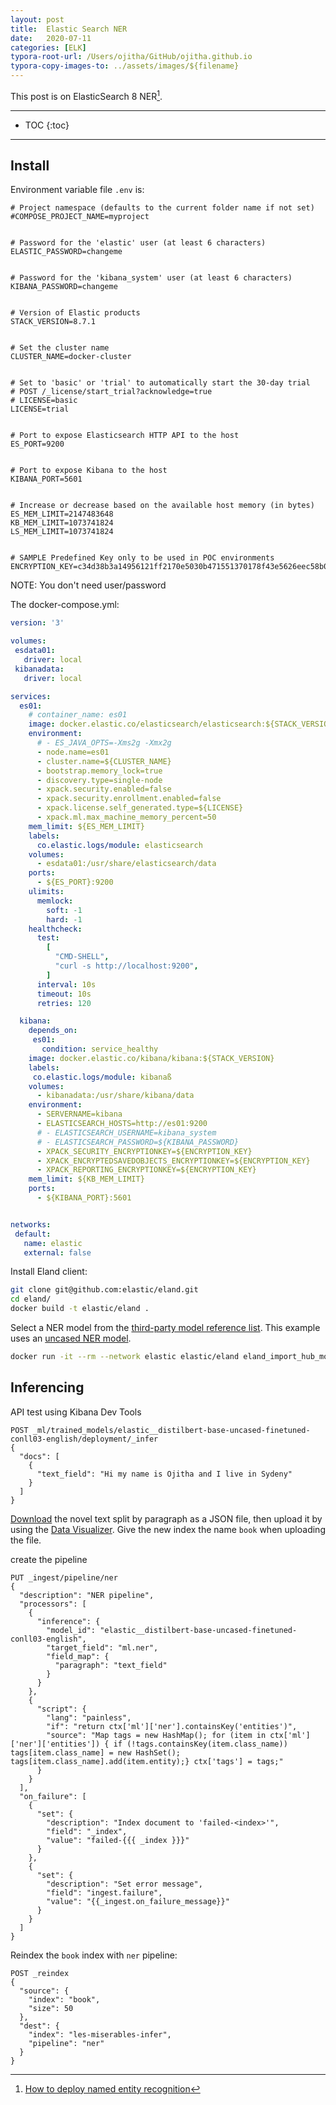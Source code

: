 ```yaml
---
layout: post
title:  Elastic Search NER
date:   2020-07-11
categories: [ELK]
typora-root-url: /Users/ojitha/GitHub/ojitha.github.io
typora-copy-images-to: ../assets/images/${filename}
---
```


This post is on ElasticSearch 8 NER[^1]. 

<!--more-->

------

* TOC
{:toc}
------

## Install

Environment variable file `.env` is:

```
# Project namespace (defaults to the current folder name if not set)
#COMPOSE_PROJECT_NAME=myproject


# Password for the 'elastic' user (at least 6 characters)
ELASTIC_PASSWORD=changeme


# Password for the 'kibana_system' user (at least 6 characters)
KIBANA_PASSWORD=changeme


# Version of Elastic products
STACK_VERSION=8.7.1


# Set the cluster name
CLUSTER_NAME=docker-cluster


# Set to 'basic' or 'trial' to automatically start the 30-day trial
# POST /_license/start_trial?acknowledge=true
# LICENSE=basic
LICENSE=trial


# Port to expose Elasticsearch HTTP API to the host
ES_PORT=9200


# Port to expose Kibana to the host
KIBANA_PORT=5601


# Increase or decrease based on the available host memory (in bytes)
ES_MEM_LIMIT=2147483648
KB_MEM_LIMIT=1073741824
LS_MEM_LIMIT=1073741824


# SAMPLE Predefined Key only to be used in POC environments
ENCRYPTION_KEY=c34d38b3a14956121ff2170e5030b471551370178f43e5626eec58b04a30fae2
```

NOTE: You don't need user/password

The docker-compose.yml:

```yml
version: '3'

volumes:
 esdata01:
   driver: local
 kibanadata:
   driver: local

services:
  es01:
    # container_name: es01
    image: docker.elastic.co/elasticsearch/elasticsearch:${STACK_VERSION}
    environment: 
      # - ES_JAVA_OPTS=-Xms2g -Xmx2g
      - node.name=es01
      - cluster.name=${CLUSTER_NAME}
      - bootstrap.memory_lock=true
      - discovery.type=single-node
      - xpack.security.enabled=false
      - xpack.security.enrollment.enabled=false
      - xpack.license.self_generated.type=${LICENSE}
      - xpack.ml.max_machine_memory_percent=50
    mem_limit: ${ES_MEM_LIMIT}  
    labels:
      co.elastic.logs/module: elasticsearch
    volumes:
      - esdata01:/usr/share/elasticsearch/data
    ports:
      - ${ES_PORT}:9200
    ulimits:
      memlock:
        soft: -1
        hard: -1
    healthcheck:
      test:
        [
          "CMD-SHELL",
          "curl -s http://localhost:9200",
        ]        
      interval: 10s
      timeout: 10s
      retries: 120

  kibana:
    depends_on:
     es01:
       condition: service_healthy
    image: docker.elastic.co/kibana/kibana:${STACK_VERSION}
    labels:
     co.elastic.logs/module: kibanaß
    volumes:
      - kibanadata:/usr/share/kibana/data     
    environment:
      - SERVERNAME=kibana
      - ELASTICSEARCH_HOSTS=http://es01:9200
      # - ELASTICSEARCH_USERNAME=kibana_system
      # - ELASTICSEARCH_PASSWORD=${KIBANA_PASSWORD}
      - XPACK_SECURITY_ENCRYPTIONKEY=${ENCRYPTION_KEY}
      - XPACK_ENCRYPTEDSAVEDOBJECTS_ENCRYPTIONKEY=${ENCRYPTION_KEY}
      - XPACK_REPORTING_ENCRYPTIONKEY=${ENCRYPTION_KEY}
    mem_limit: ${KB_MEM_LIMIT}
    ports:
      - ${KIBANA_PORT}:5601


networks:
 default:
   name: elastic
   external: false
```

Install Eland client:

```bash
git clone git@github.com:elastic/eland.git
cd eland/
docker build -t elastic/eland .
```

Select a NER model from the [third-party model reference list](https://www.elastic.co/guide/en/machine-learning/8.10/ml-nlp-model-ref.html#ml-nlp-model-ref-ner). This example uses an [uncased NER model](https://huggingface.co/elastic/distilbert-base-uncased-finetuned-conll03-english).

```bash
docker run -it --rm --network elastic elastic/eland eland_import_hub_model --url http://es01:9200/ --hub-model-id elastic/distilbert-base-uncased-finetuned-conll03-english --task-type ner  --start --clear-previous
```

## Inferencing

API test using Kibana Dev Tools

```
POST _ml/trained_models/elastic__distilbert-base-uncased-finetuned-conll03-english/deployment/_infer
{
  "docs": [
    {
      "text_field": "Hi my name is Ojitha and I live in Sydeny"
    }
  ]
}
```

[Download](https://github.com/elastic/stack-docs/blob/8.5/docs/en/stack/ml/nlp/data/les-miserables-nd.json) the novel text split by paragraph as a JSON file, then upload it by using the [Data Visualizer](https://www.elastic.co/guide/en/kibana/8.10/connect-to-elasticsearch.html#upload-data-kibana). Give the new index the name `book` when uploading the file.

create the pipeline

```
PUT _ingest/pipeline/ner
{
  "description": "NER pipeline",
  "processors": [
    {
      "inference": {
        "model_id": "elastic__distilbert-base-uncased-finetuned-conll03-english",
        "target_field": "ml.ner",
        "field_map": {
          "paragraph": "text_field"
        }
      }
    },
    {
      "script": {
        "lang": "painless",
        "if": "return ctx['ml']['ner'].containsKey('entities')",
        "source": "Map tags = new HashMap(); for (item in ctx['ml']['ner']['entities']) { if (!tags.containsKey(item.class_name)) tags[item.class_name] = new HashSet(); tags[item.class_name].add(item.entity);} ctx['tags'] = tags;"
      }
    }
  ],
  "on_failure": [
    {
      "set": {
        "description": "Index document to 'failed-<index>'",
        "field": "_index",
        "value": "failed-{{{ _index }}}"
      }
    },
    {
      "set": {
        "description": "Set error message",
        "field": "ingest.failure",
        "value": "{{_ingest.on_failure_message}}"
      }
    }
  ]
}
```



Reindex the `book` index with `ner` pipeline:

```
POST _reindex
{
  "source": {
    "index": "book",
    "size": 50 
  },
  "dest": {
    "index": "les-miserables-infer",
    "pipeline": "ner"
  }
}
```







[^1]: [How to deploy named entity recognition](https://www.elastic.co/guide/en/machine-learning/current/ml-nlp-ner-example.html#ml-nlp-ner-example)